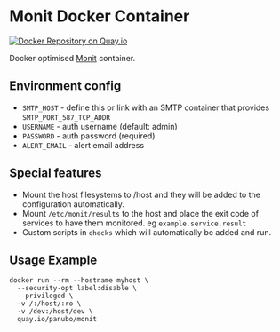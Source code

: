 # Monit Docker Container

[![Docker Repository on Quay.io](https://quay.io/repository/panubo/monit/status "Docker Repository on Quay.io")](https://quay.io/repository/panubo/monit)

Docker optimised [Monit](https://mmonit.com/) container.

## Environment config

- `SMTP_HOST` - define this or link with an SMTP container that provides `SMTP_PORT_587_TCP_ADDR`
- `USERNAME` - auth username (default: admin)
- `PASSWORD` - auth password (required)
- `ALERT_EMAIL` - alert email address

## Special features

- Mount the host filesystems to /host and they will be added to the configuration automatically.
- Mount `/etc/monit/results` to the host and place the exit code of services to have them monitored. eg `example.service.result`
- Custom scripts in `checks` which will automatically be added and run.

## Usage Example

```
docker run --rm --hostname myhost \
  --security-opt label:disable \
  --privileged \
  -v /:/host/:ro \
  -v /dev:/host/dev \
  quay.io/panubo/monit
```
